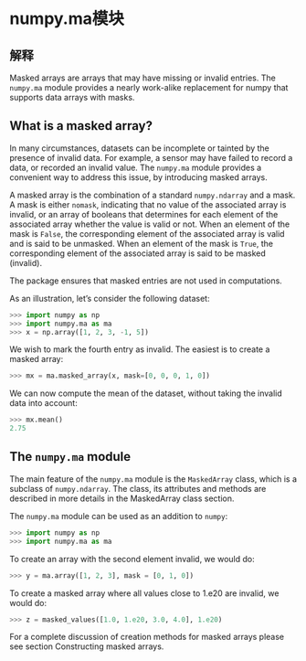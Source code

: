 # numpy.ma模块

## 解释

Masked arrays are arrays that may have missing or invalid entries. The ``numpy.ma`` module provides a nearly work-alike replacement for numpy that supports data arrays with masks.

## What is a masked array?

In many circumstances, datasets can be incomplete or tainted by the presence of invalid data. For example, a sensor may have failed to record a data, or recorded an invalid value. The ``numpy.ma`` module provides a convenient way to address this issue, by introducing masked arrays.

A masked array is the combination of a standard ``numpy.ndarray`` and a mask. A mask is either ``nomask``, indicating that no value of the associated array is invalid, or an array of booleans that determines for each element of the associated array whether the value is valid or not. When an element of the mask is ``False``, the corresponding element of the associated array is valid and is said to be unmasked. When an element of the mask is ``True``, the corresponding element of the associated array is said to be masked (invalid).

The package ensures that masked entries are not used in computations.

As an illustration, let’s consider the following dataset:

```python
>>> import numpy as np
>>> import numpy.ma as ma
>>> x = np.array([1, 2, 3, -1, 5])
```

We wish to mark the fourth entry as invalid. The easiest is to create a masked array:

```python
>>> mx = ma.masked_array(x, mask=[0, 0, 0, 1, 0])
```

We can now compute the mean of the dataset, without taking the invalid data into account:

```python
>>> mx.mean()
2.75
```

## The ``numpy.ma`` module

The main feature of the ``numpy.ma`` module is the ``MaskedArray`` class, which is a subclass of ``numpy.ndarray``. The class, its attributes and methods are described in more details in the MaskedArray class section.

The ``numpy.ma`` module can be used as an addition to ``numpy``:

```python
>>> import numpy as np
>>> import numpy.ma as ma
```

To create an array with the second element invalid, we would do:

```python
>>> y = ma.array([1, 2, 3], mask = [0, 1, 0])
```

To create a masked array where all values close to 1.e20 are invalid, we would do:

```python
>>> z = masked_values([1.0, 1.e20, 3.0, 4.0], 1.e20)
```

For a complete discussion of creation methods for masked arrays please see section Constructing masked arrays.